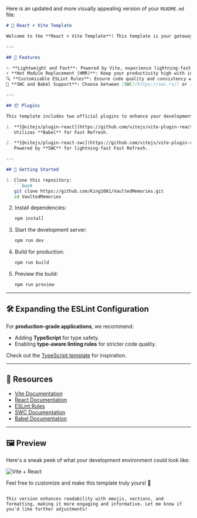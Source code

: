 Here is an updated and more visually appealing version of your `README.md` file:

```markdown
# 🚀 React + Vite Template

Welcome to the **React + Vite Template**! This template is your gateway to building blazing-fast React applications using **Vite**, with features like **Hot Module Replacement (HMR)** and essential **ESLint** configurations. 🎉

---

## 🌟 Features

✨ **Lightweight and Fast**: Powered by Vite, experience lightning-fast development and builds.  
⚡ **Hot Module Replacement (HMR)**: Keep your productivity high with instant updates.  
🔍 **Customizable ESLint Rules**: Ensure code quality and consistency with pre-configured rules.  
🔧 **SWC and Babel Support**: Choose between [SWC](https://swc.rs/) or [Babel](https://babeljs.io/) for your development needs.  

---

## 📦 Plugins

This template includes two official plugins to enhance your development experience:

1. **[@vitejs/plugin-react](https://github.com/vitejs/vite-plugin-react/blob/main/packages/plugin-react/README.md)**  
   Utilizes **Babel** for Fast Refresh.

2. **[@vitejs/plugin-react-swc](https://github.com/vitejs/vite-plugin-react-swc)**  
   Powered by **SWC** for lightning-fast Fast Refresh.

---

## 🚀 Getting Started

1. Clone this repository:
   ```bash
   git clone https://github.com/King1081/VaultedMemories.git
   cd VaultedMemories
   ```

2. Install dependencies:
   ```bash
   npm install
   ```

3. Start the development server:
   ```bash
   npm run dev
   ```

4. Build for production:
   ```bash
   npm run build
   ```

5. Preview the build:
   ```bash
   npm run preview
   ```

---

## 🛠️ Expanding the ESLint Configuration

For **production-grade applications**, we recommend:  
- Adding **TypeScript** for type safety.  
- Enabling **type-aware linting rules** for stricter code quality.

Check out the [TypeScript template](https://github.com/vitejs/vite/tree/main/packages/create-vite/template-react-ts) for inspiration.

---

## 📖 Resources

- [Vite Documentation](https://vitejs.dev/)
- [React Documentation](https://reactjs.org/)
- [ESLint Rules](https://eslint.org/)
- [SWC Documentation](https://swc.rs/)
- [Babel Documentation](https://babeljs.io/)

---

## 🖼️ Preview

Here's a sneak peek of what your development environment could look like:

![Vite + React](https://vitejs.dev/logo.svg)

Feel free to customize and make this template truly yours! 🚀
```

This version enhances readability with emojis, sections, and formatting, making it more engaging and informative. Let me know if you'd like further adjustments!
